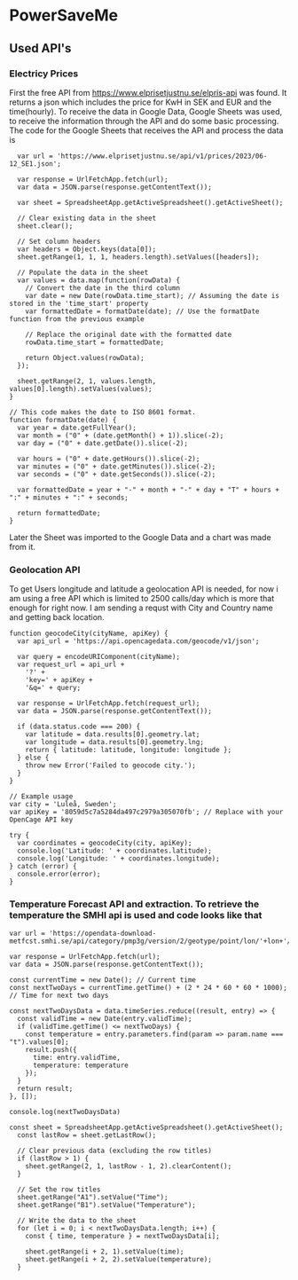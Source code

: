 # PowerSaveMe
## Used API's
### Electricy Prices
First the free API from https://www.elprisetjustnu.se/elpris-api was found. It returns a json which includes the price for KwH in SEK and EUR and the time(hourly). To receive the data in
Google Data, Google Sheets was used, to receive the information through the API and do some basic processing. The code for the Google Sheets that receives the API and process the data is 
```function fetchDataFromAPI() {
  var url = 'https://www.elprisetjustnu.se/api/v1/prices/2023/06-12_SE1.json';
  
  var response = UrlFetchApp.fetch(url);
  var data = JSON.parse(response.getContentText());
  
  var sheet = SpreadsheetApp.getActiveSpreadsheet().getActiveSheet();
  
  // Clear existing data in the sheet
  sheet.clear();
  
  // Set column headers
  var headers = Object.keys(data[0]);
  sheet.getRange(1, 1, 1, headers.length).setValues([headers]);
  
  // Populate the data in the sheet
  var values = data.map(function(rowData) {
    // Convert the date in the third column
    var date = new Date(rowData.time_start); // Assuming the date is stored in the 'time_start' property
    var formattedDate = formatDate(date); // Use the formatDate function from the previous example
    
    // Replace the original date with the formatted date
    rowData.time_start = formattedDate;
    
    return Object.values(rowData);
  });
  
  sheet.getRange(2, 1, values.length, values[0].length).setValues(values);
}

// This code makes the date to ISO 8601 format.
function formatDate(date) {
  var year = date.getFullYear();
  var month = ("0" + (date.getMonth() + 1)).slice(-2);
  var day = ("0" + date.getDate()).slice(-2);
  
  var hours = ("0" + date.getHours()).slice(-2);
  var minutes = ("0" + date.getMinutes()).slice(-2);
  var seconds = ("0" + date.getSeconds()).slice(-2);
  
  var formattedDate = year + "-" + month + "-" + day + "T" + hours + ":" + minutes + ":" + seconds;
  
  return formattedDate;
}
```
Later the Sheet was imported to the Google Data and a chart was made from it.
### Geolocation API

To get Users longitude and latitude a geolocation API is needed, for now i am using a free API which is limited to 2500 calls/day which is more that enough for right now. 
I am sending a requst with City and Country name and getting back location. 
```
function geocodeCity(cityName, apiKey) {
  var api_url = 'https://api.opencagedata.com/geocode/v1/json';

  var query = encodeURIComponent(cityName);
  var request_url = api_url +
    '?' +
    'key=' + apiKey +
    '&q=' + query;

  var response = UrlFetchApp.fetch(request_url);
  var data = JSON.parse(response.getContentText());

  if (data.status.code === 200) {
    var latitude = data.results[0].geometry.lat;
    var longitude = data.results[0].geometry.lng;
    return { latitude: latitude, longitude: longitude };
  } else {
    throw new Error('Failed to geocode city.');
  }
}

// Example usage
var city = 'Luleå, Sweden';
var apiKey = '8059d5c7a5284da497c2979a305070fb'; // Replace with your OpenCage API key

try {
  var coordinates = geocodeCity(city, apiKey);
  console.log('Latitude: ' + coordinates.latitude);
  console.log('Longitude: ' + coordinates.longitude);
} catch (error) {
  console.error(error);
}

```
### Temperature Forecast API and extraction. To retrieve the temperature the SMHI api is used and code looks like that 
```
var url = 'https://opendata-download-metfcst.smhi.se/api/category/pmp3g/version/2/geotype/point/lon/'+lon+'/lat/'+lat+'/data.json';

var response = UrlFetchApp.fetch(url);
var data = JSON.parse(response.getContentText());

const currentTime = new Date(); // Current time
const nextTwoDays = currentTime.getTime() + (2 * 24 * 60 * 60 * 1000); // Time for next two days

const nextTwoDaysData = data.timeSeries.reduce((result, entry) => {
  const validTime = new Date(entry.validTime);
  if (validTime.getTime() <= nextTwoDays) {
    const temperature = entry.parameters.find(param => param.name === "t").values[0];
    result.push({
      time: entry.validTime,
      temperature: temperature
    });
  }
  return result;
}, []);

console.log(nextTwoDaysData)

const sheet = SpreadsheetApp.getActiveSpreadsheet().getActiveSheet();
  const lastRow = sheet.getLastRow();

  // Clear previous data (excluding the row titles)
  if (lastRow > 1) {
    sheet.getRange(2, 1, lastRow - 1, 2).clearContent();
  }

  // Set the row titles
  sheet.getRange("A1").setValue("Time");
  sheet.getRange("B1").setValue("Temperature");

  // Write the data to the sheet
  for (let i = 0; i < nextTwoDaysData.length; i++) {
    const { time, temperature } = nextTwoDaysData[i];

    sheet.getRange(i + 2, 1).setValue(time);
    sheet.getRange(i + 2, 2).setValue(temperature);
  }
```
